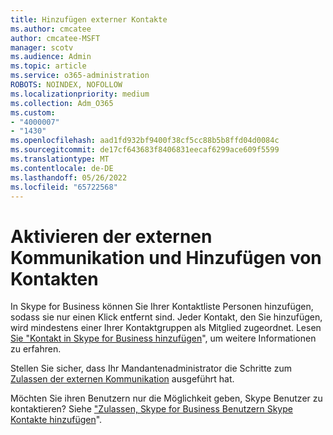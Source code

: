 ```yaml
---
title: Hinzufügen externer Kontakte
ms.author: cmcatee
author: cmcatee-MSFT
manager: scotv
ms.audience: Admin
ms.topic: article
ms.service: o365-administration
ROBOTS: NOINDEX, NOFOLLOW
ms.localizationpriority: medium
ms.collection: Adm_O365
ms.custom:
- "4000007"
- "1430"
ms.openlocfilehash: aad1fd932bf9400f38cf5cc88b5b8ffd04d0084c
ms.sourcegitcommit: de17cf643683f8406831eecaf6299ace609f5599
ms.translationtype: MT
ms.contentlocale: de-DE
ms.lasthandoff: 05/26/2022
ms.locfileid: "65722568"
---
```

# <a name="enable-external-communications-and-add-contacts"></a>Aktivieren der externen Kommunikation und Hinzufügen von Kontakten

In Skype for Business können Sie Ihrer Kontaktliste Personen hinzufügen, sodass sie nur einen Klick entfernt sind. Jeder Kontakt, den Sie hinzufügen, wird mindestens einer Ihrer Kontaktgruppen als Mitglied zugeordnet. Lesen [Sie "Kontakt in Skype for Business hinzufügen](https://support.office.com/article/add-a-contact-in-skype-for-business-89338023-2adf-4f5c-90b6-f8b6f72fadd1)", um weitere Informationen zu erfahren. 

Stellen Sie sicher, dass Ihr Mandantenadministrator die Schritte zum [Zulassen der externen Kommunikation](https://docs.microsoft.com/skypeforbusiness/set-up-skype-for-business-online/allow-users-to-contact-external-skype-for-business-users) ausgeführt hat.

Möchten Sie ihren Benutzern nur die Möglichkeit geben, Skype Benutzer zu kontaktieren? Siehe ["Zulassen, Skype for Business Benutzern Skype Kontakte hinzufügen](https://docs.microsoft.com/skypeforbusiness/set-up-skype-for-business-online/let-skype-for-business-users-add-skype-contacts)". 